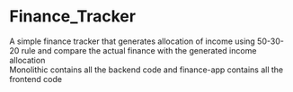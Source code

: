 # Finance_Tracker
 A simple finance tracker that generates allocation of income using 50-30-20 rule and compare the actual finance with the generated income allocation  
Monolithic contains all the backend code and finance-app contains all the frontend code
